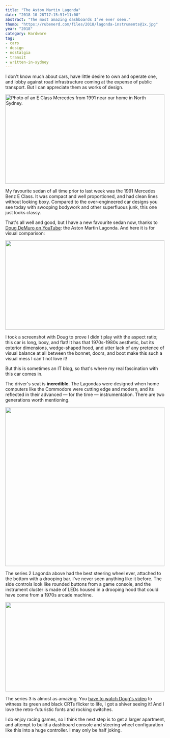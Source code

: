 ```yaml
---
title: "The Aston Martin Lagonda"
date: "2018-10-28T17:15:51+11:00"
abstract: "The most amazing dashboards I’ve ever seen."
thumb: "https://rubenerd.com/files/2018/lagonda-instruments@1x.jpg"
year: "2018"
category: Hardware
tag:
- cars
- design
- nostalgia
- transit
- written-in-sydney
---
```

I don't know much about cars, have little desire to own and operate one, and lobby against road infrastructure coming at the expense of public transport. But I can appreciate them as works of design.

<p><img src="https://rubenerd.com/files/2018/photo-eclass@1x.jpg" srcset="https://rubenerd.com/files/2018/photo-eclass@1x.jpg 1x, https://rubenerd.com/files/2018/photo-eclass@2x.jpg 2x" alt="Photo of an E Class Mercedes from 1991 near our home in North Sydney." style="width:500px; height:281px;" /></p>

My favourite sedan of all time prior to last week was the 1991 Mercedes Benz E Class. It was compact and well proportioned, and had clean lines without looking boxy. Compared to the over-engineered car designs you see today with swooping bodywork and other superfluous junk, this one just looks classy.
 
That's all well and good, but I have a new favourite sedan now, thanks to [Doug DeMuro on YouTube]\: the Aston Martin Lagonda. And here it is for visual comparison:

<p><img src="https://rubenerd.com/files/2018/lagonda-exterior@1x.jpg" srcset="https://rubenerd.com/files/2018/lagonda-exterior@1x.jpg 1x, https://rubenerd.com/files/2018/lagonda-exterior@2x.jpg 2x" alt="" style="width:500px; height:281px;" /></p>

I took a screenshot with Doug to prove I didn't play with the aspect ratio; this car is long, boxy, and flat! It has that 1970s-1980s aesthetic, but its exterior dimensions, wedge-shaped hood, and utter lack of any pretence of visual balance at all between the bonnet, doors, and boot make this such a visual mess I can't not love it!

But this is sometimes an IT blog, so that's where my real fascination with this car comes in.

The driver's seat is **incredible**. The Lagondas were designed when home computers like the Commodore were cutting edge and modern, and its reflected in their advanced — for the time — instrumentation. There are two generations worth mentioning.

<p><img src="https://rubenerd.com/files/2018/lagonda-model2@1x.jpg" srcset="https://rubenerd.com/files/2018/lagonda-model2@1x.jpg 1x, https://rubenerd.com/files/2018/lagonda-model2@2x.jpg 2x" alt="" style="width:500px" /></p>

The series 2 Lagonda above had the best steering wheel ever, attached to the bottom with a drooping bar. I've never seen anything like it before. The side controls look like rounded buttons from a game console, and the instrument cluster is made of LEDs housed in a drooping hood that could have come from a 1970s arcade machine.

<p><img src="https://rubenerd.com/files/2018/lagonda-instruments@1x.jpg" srcset="https://rubenerd.com/files/2018/lagonda-instruments@1x.jpg 1x, https://rubenerd.com/files/2018/lagonda-instruments@2x.jpg 2x" alt="" style="width:500px; height:281px;" /></p>

The series 3 is almost as amazing. You [have to watch Doug's video] to witness its green and black CRTs flicker to life, I got a shiver seeing it! And I love the retro-futuristic fonts and rocking switches.

I do enjoy racing games, so I think the next step is to get a larger apartment, and attempt to build a dashboard console and steering wheel configuration like this into a huge controller. I may only be half joking.

[Doug DeMuro on YouTube]: https://www.youtube.com/watch?v=QP07Jq5b88M
[have to watch Doug's video]: https://www.youtube.com/watch?v=QP07Jq5b88M

